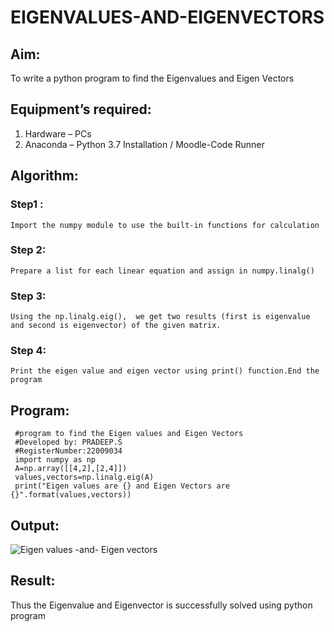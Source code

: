 # EIGENVALUES-AND-EIGENVECTORS
## Aim:
To write a python program to find the Eigenvalues and Eigen Vectors
## Equipment’s required:
1. 	Hardware – PCs
2. 	Anaconda – Python 3.7 Installation / Moodle-Code Runner
## Algorithm: 

### Step1 :
    Import the numpy module to use the built-in functions for calculation
### Step 2:
    Prepare a list for each linear equation and assign in numpy.linalg()
### Step 3: 
    Using the np.linalg.eig(),  we get two results (first is eigenvalue and second is eigenvector) of the given matrix.
### Step 4:
    Print the eigen value and eigen vector using print() function.End the program
## Program:
   ```
    #program to find the Eigen values and Eigen Vectors
    #Developed by: PRADEEP.S 
    #RegisterNumber:22009034
    import numpy as np
    A=np.array([[4,2],[2,4]])
    values,vectors=np.linalg.eig(A)
    print("Eigen values are {} and Eigen Vectors are {}".format(values,vectors))
   ```
## Output:  
   ![Eigen values -and- Eigen vectors](https://user-images.githubusercontent.com/120539823/211203296-095eff7b-7400-4a7c-b082-d4d1aba0b172.png)

## Result:
Thus the Eigenvalue and Eigenvector is successfully solved using python program
